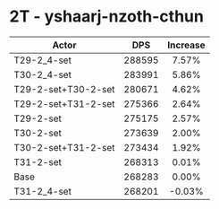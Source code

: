 # 2T - yshaarj-nzoth-cthun
| Actor | DPS | Increase |
|---|:---:|:---:|
|T29-2_4-set|288595|7.57%|
|T30-2_4-set|283991|5.86%|
|T29-2-set+T30-2-set|280671|4.62%|
|T29-2-set+T31-2-set|275366|2.64%|
|T29-2-set|275175|2.57%|
|T30-2-set|273639|2.00%|
|T30-2-set+T31-2-set|273434|1.92%|
|T31-2-set|268313|0.01%|
|Base|268283|0.00%|
|T31-2_4-set|268201|-0.03%|
